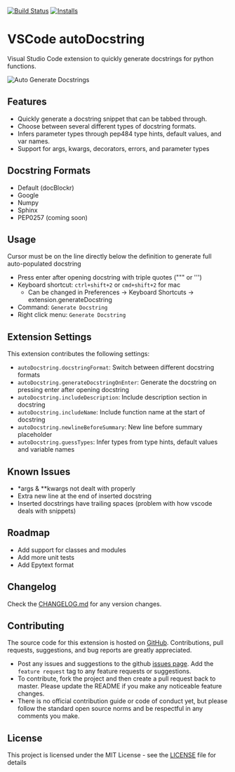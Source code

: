 [![Build Status](https://travis-ci.org/NilsJPWerner/autoDocstring.svg?branch=master)](https://travis-ci.org/NilsJPWerner/autoDocstring)
[![Installs](https://vsmarketplacebadge.apphb.com/installs-short/njpwerner.autodocstring.svg)](https://marketplace.visualstudio.com/items?itemName=njpwerner.autodocstring)

# VSCode autoDocstring

Visual Studio Code extension to quickly generate docstrings for python functions.

![Auto Generate Docstrings](images/demo.gif)

## Features

* Quickly generate a docstring snippet that can be tabbed through.
* Choose between several different types of docstring formats.
* Infers parameter types through pep484 type hints, default values, and var names.
* Support for args, kwargs, decorators, errors, and parameter types

## Docstring Formats

* Default (docBlockr)
* Google
* Numpy
* Sphinx
* PEP0257 (coming soon)

## Usage
Cursor must be on the line directly below the definition to generate full auto-populated docstring

* Press enter after opening docstring with triple quotes (""" or ''')
* Keyboard shortcut: `ctrl+shift+2` or `cmd+shift+2` for mac
    - Can be changed in Preferences -> Keyboard Shortcuts -> extension.generateDocstring
* Command: `Generate Docstring`
* Right click menu: `Generate Docstring`

## Extension Settings

This extension contributes the following settings:

* `autoDocstring.docstringFormat`: Switch between different docstring formats
* `autoDocstring.generateDocstringOnEnter`: Generate the docstring on pressing enter after opening docstring
* `autoDocstring.includeDescription`: Include description section in docstring
* `autoDocstring.includeName`: Include function name at the start of docstring
* `autoDocstring.newlineBeforeSummary`: New line before summary placeholder
* `autoDocstring.guessTypes`: Infer types from type hints, default values and variable names

## Known Issues

* \*args & \*\*kwargs not dealt with properly
* Extra new line at the end of inserted docstring
* Inserted docstrings have trailing spaces (problem with how vscode deals with snippets)

## Roadmap

* Add support for classes and modules
* Add more unit tests
* Add Epytext format

## Changelog

Check the [CHANGELOG.md](CHANGELOG.md) for any version changes.

## Contributing

The source code for this extension is hosted on [GitHub](https://github.com/NilsJPWerner/autoDocstring). Contributions, pull requests, suggestions, and bug reports are greatly appreciated.

* Post any issues and suggestions to the github [issues page](https://github.com/NilsJPWerner/autoDocstring/issues). Add the `feature request` tag to any feature requests or suggestions.
* To contribute, fork the project and then create a pull request back to master. Please update the README if you make any noticeable feature changes.
* There is no official contribution guide or code of conduct yet, but please follow the standard open source norms and be respectful in any comments you make.

## License

This project is licensed under the MIT License - see the [LICENSE](LICENSE) file for details

